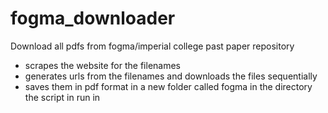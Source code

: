 # fogma_downloader
Download all pdfs from fogma/imperial college past paper repository

- scrapes the website for the filenames
- generates urls from the filenames and downloads the files sequentially
- saves them in pdf format in a new folder called fogma in the directory the script in run in
